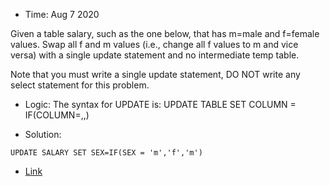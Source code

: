 * Time: Aug 7 2020

Given a table salary, such as the one below, 
that has m=male and f=female values. Swap all f and m values (i.e., change all f values to m and vice versa) 
with a single update statement and no intermediate temp table.

Note that you must write a single update statement, DO NOT write any select statement for this problem.

* Logic: The syntax for UPDATE is: UPDATE TABLE SET COLUMN = IF(COLUMN=,,)

* Solution:

```
UPDATE SALARY SET SEX=IF(SEX = 'm','f','m')

```
* [Link](https://leetcode.com/problems/swap-salary/)

